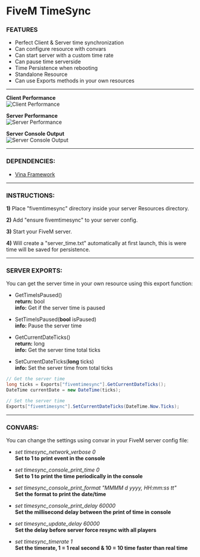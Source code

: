 # FiveM TimeSync

### FEATURES
- Perfect Client & Server time synchronization
- Can configure resource with convars
- Can start server with a custom time rate
- Can pause time serverside
- Time Persistence when rebooting
- Standalone Resource
- Can use Exports methods in your own resources
   
---
  
**Client Performance**  
![Client Performance](https://i.imgur.com/M0Mvbia.png)  
  
**Server Performance**  
![Server Performance](https://i.imgur.com/Zpz8Gte.png)  
  
**Server Console Output**  
![Server Console Output](https://i.imgur.com/GSkoVZB.png)  
  
---
  
### DEPENDENCIES:
- [Vina Framework](https://github.com/VinaStar/Vina-Framework/releases)
  
---
   
### INSTRUCTIONS:
   
   **1)** Place "fivemtimesync" directory inside your server Resources directory.
   
   **2)** Add "ensure fivemtimesync" to your server config.
   
   **3)** Start your FiveM server.
   
   **4)** Will create a "server_time.txt" automatically at first launch, this is were time will be saved for persistence.
   
---
   
### SERVER EXPORTS:
   
You can get the server time in your own resource using this export function:  
- GetTimeIsPaused()  
**return:** bool  
**info:** Get if the server time is paused  
  
- SetTimeIsPaused(**bool** isPaused)  
**info:** Pause the server time  
  
- GetCurrentDateTicks()  
**return:** long  
**info:** Get the server time total ticks  
  
- SetCurrentDateTicks(**long** ticks)  
**info:** Set the server time from total ticks  
   
```csharp
// Get the server time
long ticks = Exports["fivemtimesync"].GetCurrentDateTicks();
DateTime currentDate = new DateTime(ticks);

// Set the server time
Exports["fivemtimesync"].SetCurrentDateTicks(DateTime.Now.Ticks);
```
   
---
   
### CONVARS:
   
You can change the settings using convar in your FiveM server config file:
   
- *set timesync_network_verbose 0*  
**Set to 1 to print event in the console**

- *set timesync_console_print_time 0*  
**Set to 1 to print the time periodically in the console**

- *set timesync_console_print_format "MMMM d yyyy, HH:mm:ss tt"*  
**Set the format to print the date/time**

- *set timesync_console_print_delay 60000*  
**Set the millisecond delay between the print of time in console**

- *set timesync_update_delay 60000*  
**Set the delay before server force resync with all players**

- *set timesync_timerate 1*  
**Set the timerate, 1 = 1 real second & 10 = 10 time faster than real time**
   
   
